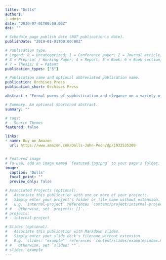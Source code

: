 ```yaml
---
title: "Dolls"
authors:
- admin
date: "2020-07-01T00:00:00Z"
doi: ""

# Schedule page publish date (NOT publication's date).
publishDate: "2019-01-01T00:00:00Z"

# Publication type.
# Legend: 0 = Uncategorized; 1 = Conference paper; 2 = Journal article;
# 3 = Preprint / Working Paper; 4 = Report; 5 = Book; 6 = Book section;
# 7 = Thesis; 8 = Patent
publication_types: ["5"]

# Publication name and optional abbreviated publication name.
publication: Orchises Press
publication_short: Orchises Press

abstract : "Formal poems of sophistication and elegance on a variety of topics"

# Summary. An optional shortened abstract.
summary: ""

# tags:
# - Source Themes
featured: false

links:
- name: Buy on Amazon
  url: https://www.amazon.com/Dolls-John-Poch/dp/1932535209


# Featured image
# To use, add an image named `featured.jpg/png` to your page's folder. 
image:
  caption: 'Dolls'
  focal_point: ""
  preview_only: false

# Associated Projects (optional).
#   Associate this publication with one or more of your projects.
#   Simply enter your project's folder or file name without extension.
#   E.g. `internal-project` references `content/project/internal-project/index.md`.
# #   Otherwise, set `projects: []`.
# projects:
# - internal-project

# Slides (optional).
#   Associate this publication with Markdown slides.
#   Simply enter your slide deck's filename without extension.
#   E.g. `slides: "example"` references `content/slides/example/index.md`.
# #   Otherwise, set `slides: ""`.
# slides: example
---
```


